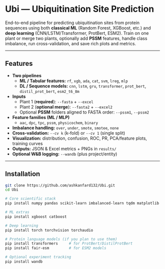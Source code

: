 # Ubi — Ubiquitination Site Prediction

End-to-end pipeline for predicting ubiquitination sites from protein sequences using both **classical ML** (Random Forest, XGBoost, etc.) and **deep learning** (CNN/LSTM/Transformer, ProtBert, ESM2). Train on one plant or merge two plants, optionally add **PSSM** features, handle class imbalance, run cross-validation, and save rich plots and metrics.

---

## Features

- **Two pipelines**
  - **ML / Tabular features:** `rf`, `xgb`, `ada`, `cat`, `svm`, `lreg`, `mlp`
  - **DL / Sequence models:** `cnn`, `lstm`, `gru`, `transformer`, `prot_bert`, `distil_prot_bert`, `esm2_t6_8m`
- **Inputs**
  - Plant 1 (**required**): `--fasta` + `--excel`
  - Plant 2 (**optional merge**): `--fasta2` + `--excel2`
  - Optional **PSSM** folders aligned to FASTA order: `--pssm1`, `--pssm2`
- **Feature families (ML / MLP)**
  - `aac`, `dpc`, `tpc`, `pssm`, `physicochem`, `binary`
- **Imbalance handling:** `over`, `under`, `smote`, `smotee`, `none`
- **Cross-validation:** `--cv k` (k-fold) or `--cv 1` (single split)
- **Visualization:** distribution, confusion, ROC, PR, PCA/feature plots, training curves
- **Outputs:** JSON & Excel metrics + PNGs in `results/`
- **Optional W&B logging:** `--wandb` (plus project/entity)

---

## Installation

```bash
git clone https://github.com/ashkanfard132/Ubi.git
cd Ubi

# Core scientific stack
pip install numpy pandas scikit-learn imbalanced-learn tqdm matplotlib seaborn openpyxl

# ML extras
pip install xgboost catboost

# Deep learning
pip install torch torchvision torchaudio

# Protein language models (if you plan to use them)
pip install transformers     # for ProtBert/DistilProtBert
pip install fair-esm         # for ESM2 models

# Optional experiment tracking
pip install wandb
